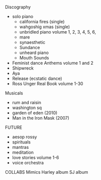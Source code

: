 Discography
- solo piano
	- california fires (single)
	- wahgoshig xmas (single)
	- unbridled piano volume 1, 2, 3, 4, 5, 6,
	- mare
	- synaesthetic
	- Sundance
	- unheard piano
	- Mouth Sounds
- Feminist dance Anthems volume 1 and 2
- Shipwreck
- Aya
- Release (ecstatic dance)
- Ross Unger Real Book volume 1-30



Musicals
- rum and raisin
- washington sq
- garden of eden (2010)
- Man in the Iron Mask (2007)

FUTURE
- aesop rossy
- spirituals 
- mantras
- meditation
- love stories volume 1-6
- voice orchestra

COLLABS
Mimics
Harley album
SJ album